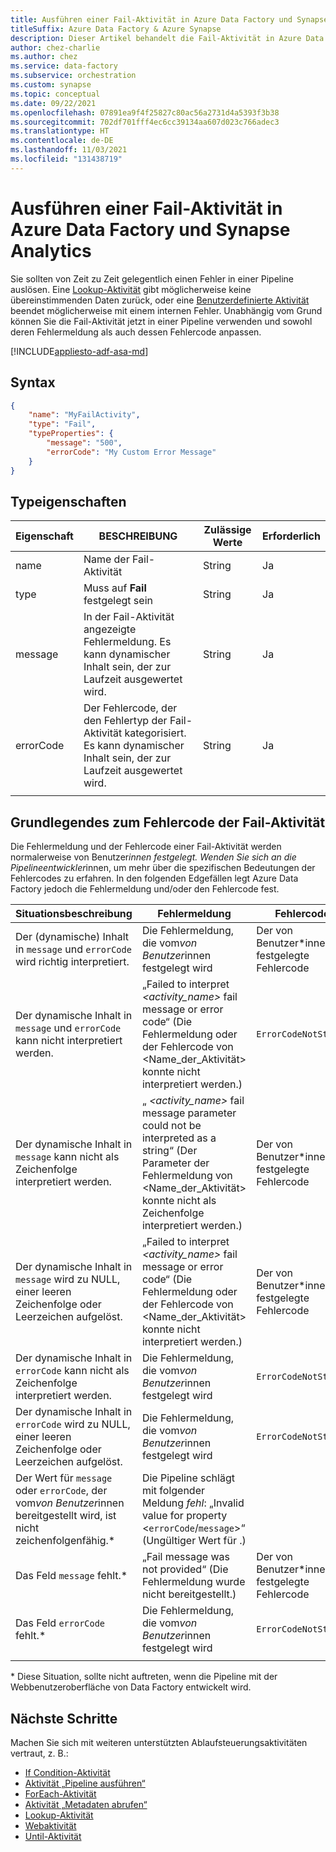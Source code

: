 ```yaml
---
title: Ausführen einer Fail-Aktivität in Azure Data Factory und Synapse Analytics
titleSuffix: Azure Data Factory & Azure Synapse
description: Dieser Artikel behandelt die Fail-Aktivität in Azure Data Factory und Synapse Analytics löst absichtlich einen Fehler in einer Pipeline aus.
author: chez-charlie
ms.author: chez
ms.service: data-factory
ms.subservice: orchestration
ms.custom: synapse
ms.topic: conceptual
ms.date: 09/22/2021
ms.openlocfilehash: 07891ea9f4f25827c80ac56a2731d4a5393f3b38
ms.sourcegitcommit: 702df701fff4ec6cc39134aa607d023c766adec3
ms.translationtype: HT
ms.contentlocale: de-DE
ms.lasthandoff: 11/03/2021
ms.locfileid: "131438719"
---
```

# <a name="execute-a-fail-activity-in-azure-data-factory-and-synapse-analytics"></a>Ausführen einer Fail-Aktivität in Azure Data Factory und Synapse Analytics

Sie sollten von Zeit zu Zeit gelegentlich einen Fehler in einer Pipeline auslösen. Eine [Lookup-Aktivität](control-flow-lookup-activity.md) gibt möglicherweise keine übereinstimmenden Daten zurück, oder eine [Benutzerdefinierte Aktivität](transform-data-using-dotnet-custom-activity.md) beendet möglicherweise mit einem internen Fehler. Unabhängig vom Grund können Sie die Fail-Aktivität jetzt in einer Pipeline verwenden und sowohl deren Fehlermeldung als auch dessen Fehlercode anpassen.

[!INCLUDE[appliesto-adf-asa-md](includes/appliesto-adf-asa-md.md)]


## <a name="syntax"></a>Syntax

```json
{
    "name": "MyFailActivity",
    "type": "Fail",
    "typeProperties": {
        "message": "500",
        "errorCode": "My Custom Error Message"
    }
}

```

## <a name="type-properties"></a>Typeigenschaften

| Eigenschaft | BESCHREIBUNG | Zulässige Werte | Erforderlich |
| --- | --- | --- | --- |
| name | Name der Fail-Aktivität | String | Ja |
| type | Muss auf **Fail** festgelegt sein | String | Ja |
| message | In der Fail-Aktivität angezeigte Fehlermeldung. Es kann dynamischer Inhalt sein, der zur Laufzeit ausgewertet wird. | String | Ja |
| errorCode | Der Fehlercode, der den Fehlertyp der Fail-Aktivität kategorisiert. Es kann dynamischer Inhalt sein, der zur Laufzeit ausgewertet wird. | String | Ja |
| | |

## <a name="understand-the-fail-activity-error-code"></a>Grundlegendes zum Fehlercode der Fail-Aktivität

Die Fehlermeldung und der Fehlercode einer Fail-Aktivität werden normalerweise von Benutzer*innen festgelegt. Wenden Sie sich an die Pipelineentwickler*innen, um mehr über die spezifischen Bedeutungen der Fehlercodes zu erfahren. In den folgenden Edgefällen legt Azure Data Factory jedoch die Fehlermeldung und/oder den Fehlercode fest.

| Situationsbeschreibung | Fehlermeldung | Fehlercode |
| --- | --- | --- |
Der (dynamische) Inhalt in `message` und `errorCode` wird richtig interpretiert. | Die Fehlermeldung, die vom*von Benutzer*innen festgelegt wird | Der von Benutzer*innen festgelegte Fehlercode |
Der dynamische Inhalt in `message` und `errorCode` kann nicht interpretiert werden. | „Failed to interpret _<activity_name>_ fail message or error code“ (Die Fehlermeldung oder der Fehlercode von <Name_der_Aktivität> konnte nicht interpretiert werden.) | `ErrorCodeNotString` |
| Der dynamische Inhalt in `message` kann nicht als Zeichenfolge interpretiert werden. | „ _<activity_name>_ fail message parameter could not be interpreted as a string“ (Der Parameter der Fehlermeldung von <Name_der_Aktivität> konnte nicht als Zeichenfolge interpretiert werden.) | Der von Benutzer*innen festgelegte Fehlercode |
| Der dynamische Inhalt in `message` wird zu NULL, einer leeren Zeichenfolge oder Leerzeichen aufgelöst. | „Failed to interpret _<activity_name>_ fail message or error code“ (Die Fehlermeldung oder der Fehlercode von <Name_der_Aktivität> konnte nicht interpretiert werden.) | Der von Benutzer*innen festgelegte Fehlercode |
| Der dynamische Inhalt in `errorCode` kann nicht als Zeichenfolge interpretiert werden. | Die Fehlermeldung, die vom*von Benutzer*innen festgelegt wird | `ErrorCodeNotString` |
| Der dynamische Inhalt in `errorCode` wird zu NULL, einer leeren Zeichenfolge oder Leerzeichen aufgelöst. | Die Fehlermeldung, die vom*von Benutzer*innen festgelegt wird | `ErrorCodeNotString` |
| Der Wert für `message` oder `errorCode`, der vom*von Benutzer*innen bereitgestellt wird, ist nicht zeichenfolgenfähig.* | Die Pipeline schlägt mit folgender Meldung _fehl_: „Invalid value for property <`errorCode`/`message`>“ (Ungültiger Wert für <Meldung>.) | |
| Das Feld `message` fehlt.* | „Fail message was not provided“ (Die Fehlermeldung wurde nicht bereitgestellt.) | Der von Benutzer*innen festgelegte Fehlercode |
| Das Feld `errorCode` fehlt.* | Die Fehlermeldung, die vom*von Benutzer*innen festgelegt wird | `ErrorCodeNotString` |
| | |

\* Diese Situation, sollte nicht auftreten, wenn die Pipeline mit der Webbenutzeroberfläche von Data Factory entwickelt wird.

## <a name="next-steps"></a>Nächste Schritte

Machen Sie sich mit weiteren unterstützten Ablaufsteuerungsaktivitäten vertraut, z. B.:

- [If Condition-Aktivität](control-flow-if-condition-activity.md)
- [Aktivität „Pipeline ausführen“](control-flow-execute-pipeline-activity.md)
- [ForEach-Aktivität](control-flow-for-each-activity.md)
- [Aktivität „Metadaten abrufen“](control-flow-get-metadata-activity.md)
- [Lookup-Aktivität](control-flow-lookup-activity.md)
- [Webaktivität](control-flow-web-activity.md)
- [Until-Aktivität](control-flow-until-activity.md)
